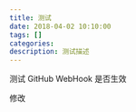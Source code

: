 ```yaml
---
title: 测试
date: 2018-04-02 10:10:00
tags: []
categories: 
description: 测试描述
---
```


测试 GitHub WebHook 是否生效

修改

